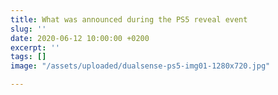 ```yaml
---
title: What was announced during the PS5 reveal event
slug: ''
date: 2020-06-12 10:00:00 +0200
excerpt: ''
tags: []
image: "/assets/uploaded/dualsense-ps5-img01-1280x720.jpg"

---
```

